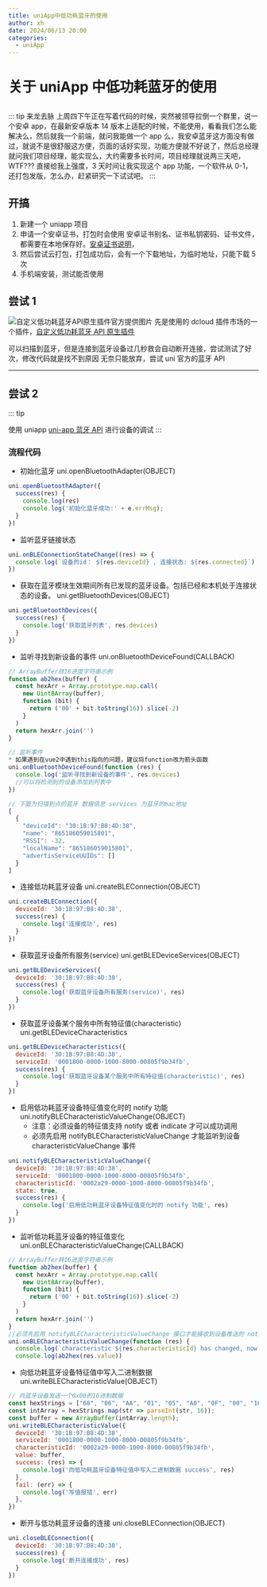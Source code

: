 ```yaml
---
title: uniApp中低功耗蓝牙的使用
author: xh
date: 2024/06/13 20:00
categories:
  - uniApp
---
```


# 关于 uniApp 中低功耗蓝牙的使用

##

::: tip 来龙去脉
上周四下午正在写着代码的时候，突然被领导拉倒一个群里，说一个安卓 app，在最新安卓版本 14 版本上适配的时候，不能使用，看看我们怎么能解决么，然后就我一个前端，就问我能做一个 app 么，我安卓蓝牙这方面没有做过，就说不是很舒服这方便，页面的话好实现，功能方便就不好说了，然后总经理就问我们项目经理，能实现么，大约需要多长时间，项目经理就说两三天吧，WTF??? 直接给我上强度，3 天时间让我实现这个 app 功能，一个软件从 0-1，还打包发版，怎么办，赶紧研究一下试试吧。
:::

## 开搞

1. 新建一个 uniapp 项目
2. 申请一个安卓证书，打包时会使用 安卓证书别名、证书私钥密码、证书文件，都需要在本地保存好。[安卓证书说明](https://ask.dcloud.net.cn/article/35985)，
3. 然后尝试云打包，打包成功后，会有一个下载地址，为临时地址，只能下载 5 次
4. 手机端安装，测试能否使用

## 尝试 1

![自定义低功耗蓝牙API原生插件官方提供图片](http://cdn.jsdelivr.net/gh/xh-0/picture-bed/blog/%E8%87%AA%E5%AE%9A%E4%B9%89%E4%BD%8E%E5%8A%9F%E8%80%97%E8%93%9D%E7%89%99%20API%20%E5%8E%9F%E7%94%9F%E6%8F%92%E4%BB%B6.jpg)
先是使用的 dcloud 插件市场的一个插件，[自定义低功耗蓝牙 API 原生插件](https://ext.dcloud.net.cn/plugin?id=8551)

可以扫描到蓝牙，但是连接到蓝牙设备过几秒救会自动断开连接，尝试测试了好次，修改代码就是找不到原因
无奈只能放弃，尝试 uni 官方的蓝牙 API

--- 

## 尝试 2

::: tip

使用 uniapp [uni-app 蓝牙 API](https://uniapp.dcloud.net.cn/api/system/bluetooth.html) 进行设备的调试
:::

### 流程代码

- 初始化蓝牙 uni.openBluetoothAdapter(OBJECT)

``` javascript
uni.openBluetoothAdapter({
  success(res) {
    console.log(res)
    console.log('初始化蓝牙成功:' + e.errMsg);
  }
})

```

- 监听蓝牙链接状态

``` js
uni.onBLEConnectionStateChange((res) => {
  console.log(`设备的id： ${res.deviceId} , 连接状态: ${res.connected}`)
})
```

- 获取在蓝牙模块生效期间所有已发现的蓝牙设备。包括已经和本机处于连接状态的设备。 uni.getBluetoothDevices(OBJECT)

``` js
uni.getBluetoothDevices({
  success(res) {
    console.log('获取蓝牙列表', res.devices)
  }
})

```

- 监听寻找到新设备的事件 uni.onBluetoothDeviceFound(CALLBACK)

``` js
// ArrayBuffer转16进度字符串示例
function ab2hex(buffer) {
  const hexArr = Array.prototype.map.call(
    new Uint8Array(buffer),
    function (bit) {
      return ('00' + bit.toString(16)).slice(-2)
    }
  )
  return hexArr.join('')
}

// 监听事件
* 如果遇到在vue2中遇到this指向的问题，建议将function改为箭头函数
uni.onBluetoothDeviceFound(function (res) {
  console.log('监听寻找到新设备的事件', res.devices)
  //可以将检测到的设备添加到列表中
})

// 下面为扫描到点的蓝牙 数据信息 services 为蓝牙的mac地址
[
  {
    "deviceId": "30:1B:97:B8:4D:38",
    "name": "865186059015801",
    "RSSI": -32,
    "localName": "865186059015801",
    "advertisServiceUUIDs": []
  }
]

```

- 连接低功耗蓝牙设备 uni.createBLEConnection(OBJECT)

``` js
uni.createBLEConnection({
  deviceId: '30:1B:97:B8:4D:38',
  success(res) {
    console.log('连接成功', res)
  }
})
```

- 获取蓝牙设备所有服务(service) uni.getBLEDeviceServices(OBJECT)

``` js
uni.getBLEDeviceServices({
  deviceId: '30:1B:97:B8:4D:38',
  success(res) {
    console.log('获取蓝牙设备所有服务(service)', res)
  }
})
```
  
- 获取蓝牙设备某个服务中所有特征值(characteristic) uni.getBLEDeviceCharacteristics

``` js
uni.getBLEDeviceCharacteristics({
  deviceId: '30:1B:97:B8:4D:38',
  serviceId: '0001800-0000-1000-8000-00805f9b34fb',
  success(res) {
    console.log('获取蓝牙设备某个服务中所有特征值(characteristic)', res)
  }
})
```
  
- 启用低功耗蓝牙设备特征值变化时的 notify 功能 uni.notifyBLECharacteristicValueChange(OBJECT)
  - 注意：必须设备的特征值支持 notify 或者 indicate 才可以成功调用
  - 必须先启用 notifyBLECharacteristicValueChange 才能监听到设备 characteristicValueChange 事件

``` js
uni.notifyBLECharacteristicValueChange({
  deviceId: '30:1B:97:B8:4D:38',
  serviceId: '0001800-0000-1000-8000-00805f9b34fb',
  characteristicId: '0002a29-0000-1000-8000-00805f9b34fb',
  state: true,
  success(res) {
    console.log('启用低功耗蓝牙设备特征值变化时的 notify 功能', res)
  }
})
```
  
- 监听低功耗蓝牙设备的特征值变化 uni.onBLECharacteristicValueChange(CALLBACK)

``` js
// ArrayBuffer转16进度字符串示例
function ab2hex(buffer) {
  const hexArr = Array.prototype.map.call(
    new Uint8Array(buffer),
    function (bit) {
      return ('00' + bit.toString(16)).slice(-2)
    }
  )
  return hexArr.join('')
}
//必须先启用 notifyBLECharacteristicValueChange 接口才能接收到设备推送的 notification
uni.onBLECharacteristicValueChange(function (res) {
  console.log(`characteristic ${res.characteristicId} has changed, now is ${res.value}`)
  console.log(ab2hex(res.value))

```

- 向低功耗蓝牙设备特征值中写入二进制数据 uni.writeBLECharacteristicValue(OBJECT)

``` js
// 向蓝牙设备发送一个0x00的16进制数据
const hexStrings = ["68", "06", "AA", "01", "05", "A0", "0F", "00", "16"];
const intArray = hexStrings.map(str => parseInt(str, 16));
const buffer = new ArrayBuffer(intArray.length);
uni.writeBLECharacteristicValue({
  deviceId: '30:1B:97:B8:4D:38',
  serviceId: '0001800-0000-1000-8000-00805f9b34fb',
  characteristicId: '0002a29-0000-1000-8000-00805f9b34fb',
  value: buffer,
  success: (res) => {
    console.log('向低功耗蓝牙设备特征值中写入二进制数据 success', res)
  },
  fail: (err) => {
    console.log('写值报错', err)
  },
})
```

- 断开与低功耗蓝牙设备的连接 uni.closeBLEConnection(OBJECT)

``` js
uni.closeBLEConnection({
  deviceId: '30:1B:97:B8:4D:38',
  success(res) {
    console.log('断开连接成功', res)
  }
})
```
    

